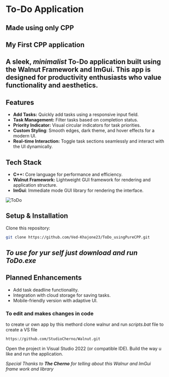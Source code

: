 # **To-Do Application**
## Made using only CPP

## My First CPP application
## A sleek, *minimalist* To-Do application built using the **Walnut Framework and ImGui**. This app is designed for productivity enthusiasts who value functionality and aesthetics.

## Features
- **Add Tasks:** Quickly add tasks using a responsive input field.
- **Task Management:** Filter tasks based on completion status.
- **Priority Indicator:** Visual circular indicators for task priorities.
- **Custom Styling**: Smooth edges, dark theme, and hover effects for a modern UI.
- **Real-time Interaction:** Toggle task sections seamlessly and interact with the UI dynamically.

## Tech Stack
- **C++:** Core language for performance and efficiency.
- **Walnut Framework:** Lightweight GUI framework for rendering and application structure.
- **ImGui**: Immediate mode GUI library for rendering the interface.

![ToDo](https://github.com/Ved-Khajone23/ToDo_usingPureCPP/blob/main/Images/ToDo_Image.png)

## Setup & Installation
Clone this repository:
```bash
git clone https://github.com/Ved-Khajone23/ToDo_usingPureCPP.git
```
## *To use for yur self just download and run ToDo.exe*

## Planned Enhancements
- Add task deadline functionality.
- Integration with cloud storage for saving tasks.
- Mobile-friendly version with adaptive UI.

### To edit and makes changes in code 

to create ur own app by this methord clone walnur and run *scripts.bat* file to create a VS file
```bash
https://github.com/StudioCherno/Walnut.git
```
Open the project in Visual Studio 2022 (or compatible IDE).
Build the way u like and run the application.

*Special Thanks to **The Cherno** for telling about this Walnur  and ImGui frame work and library*
